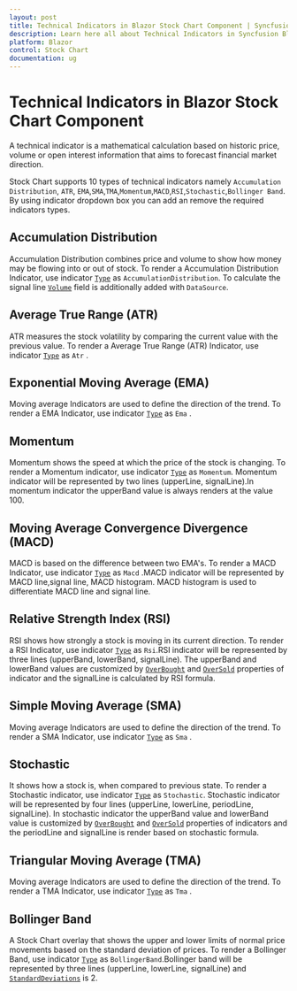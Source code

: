 ```yaml
---
layout: post
title: Technical Indicators in Blazor Stock Chart Component | Syncfusion
description: Learn here all about Technical Indicators in Syncfusion Blazor Stock Chart component and more.
platform: Blazor
control: Stock Chart 
documentation: ug
---
```


<!-- markdownlint-disable MD036 -->

# Technical Indicators in Blazor Stock Chart Component

A technical indicator is a mathematical calculation based on historic price, volume or open interest information
that aims to forecast financial market direction.

Stock Chart supports 10 types of technical indicators namely `Accumulation Distribution`, `ATR`, `EMA`,`SMA`,`TMA`,`Momentum`,`MACD`,`RSI`,`Stochastic`,`Bollinger Band`. By using indicator dropdown box you can add an remove the required indicators types.

## Accumulation Distribution

Accumulation Distribution combines price and volume to show how money may be flowing into or out of stock.
To render a Accumulation Distribution Indicator,
use indicator [`Type`](https://help.syncfusion.com/cr/blazor/Syncfusion.Blazor.Charts.StockChartIndicator.html#Syncfusion_Blazor_Charts_StockChartIndicator_Type) as `AccumulationDistribution`.
To calculate the signal line [`Volume`](https://help.syncfusion.com/cr/blazor/Syncfusion.Blazor.Charts.StockChartIndicator.html#Syncfusion_Blazor_Charts_StockChartIndicator_Volume) field is additionally added with `DataSource`.

## Average True Range (ATR)

ATR measures the stock volatility by comparing the current value with the previous value.
To render a Average True Range (ATR) Indicator,
use indicator [`Type`](https://help.syncfusion.com/cr/blazor/Syncfusion.Blazor.Charts.StockChartIndicator.html#Syncfusion_Blazor_Charts_StockChartIndicator_Type) as `Atr` .

## Exponential Moving Average (EMA)

Moving average Indicators are used to define the direction of the trend. To render a EMA Indicator,
use indicator [`Type`](https://help.syncfusion.com/cr/blazor/Syncfusion.Blazor.Charts.StockChartIndicator.html#Syncfusion_Blazor_Charts_StockChartIndicator_Type) as `Ema` .

## Momentum

Momentum shows the speed at which the price of the stock is changing. To render a Momentum indicator, use indicator
[`Type`](https://help.syncfusion.com/cr/blazor/Syncfusion.Blazor~Syncfusion.Blazor.Charts.ChartIndicator~Type.html) as `Momentum`. Momentum indicator will be represented by two lines (upperLine,
signalLine).In momentum indicator the upperBand value is always renders at the value 100.

## Moving Average Convergence Divergence (MACD)

MACD is based on the difference between two EMA's. To render a MACD Indicator, use indicator [`Type`](https://help.syncfusion.com/cr/blazor/Syncfusion.Blazor.Charts.StockChartIndicator.html#Syncfusion_Blazor_Charts_StockChartIndicator_Type) as
`Macd` .MACD indicator will be represented
by MACD line,signal line, MACD histogram. MACD histogram is used to differentiate MACD line and signal line.

## Relative Strength Index (RSI)

RSI shows how strongly a stock is moving in its current direction. To render a RSI Indicator, use indicator [`Type`](https://help.syncfusion.com/cr/blazor/Syncfusion.Blazor.Charts.StockChartIndicator.html#Syncfusion_Blazor_Charts_StockChartIndicator_Type) as
`Rsi`.RSI indicator will be represented
by three lines (upperBand, lowerBand, signalLine). The upperBand and lowerBand values are customized by
[`OverBought`](https://help.syncfusion.com/cr/blazor/Syncfusion.Blazor.Charts.StockChartIndicator.html#Syncfusion_Blazor_Charts_StockChartIndicator_OverBought) and [`OverSold`](https://help.syncfusion.com/cr/blazor/Syncfusion.Blazor.Charts.StockChartIndicator.html#Syncfusion_Blazor_Charts_StockChartIndicator_OverSold)
properties of indicator and the signalLine is calculated by RSI formula.

## Simple Moving Average (SMA)

Moving average Indicators are used to define the direction of the trend. To render a SMA Indicator, use indicator [`Type`](https://help.syncfusion.com/cr/blazor/Syncfusion.Blazor.Charts.StockChartIndicator.html#Syncfusion_Blazor_Charts_StockChartIndicator_Type) as
`Sma` .

## Stochastic

It shows how a stock is, when compared to previous state. To render a Stochastic indicator, use indicator [`Type`](https://help.syncfusion.com/cr/blazor/Syncfusion.Blazor.Charts.StockChartIndicator.html#Syncfusion_Blazor_Charts_StockChartIndicator_Type) as `Stochastic`.
Stochastic indicator will be represented by four lines (upperLine, lowerLine, periodLine, signalLine).
In stochastic indicator the upperBand value and lowerBand value is customized by [`OverBought`](https://help.syncfusion.com/cr/blazor/Syncfusion.Blazor.Charts.StockChartIndicator.html#Syncfusion_Blazor_Charts_StockChartIndicator_OverBought) and [`OverSold`](https://help.syncfusion.com/cr/blazor/Syncfusion.Blazor.Charts.StockChartIndicator.html#Syncfusion_Blazor_Charts_StockChartIndicator_OverSold)
properties of indicators and the periodLine and signalLine is render based on stochastic formula.

## Triangular Moving Average (TMA)

Moving average Indicators are used to define the direction of the trend. To render a TMA Indicator, use indicator [`Type`](https://help.syncfusion.com/cr/blazor/Syncfusion.Blazor.Charts.StockChartIndicator.html#Syncfusion_Blazor_Charts_StockChartIndicator_Type) as
`Tma` .

## Bollinger Band

<!-- markdownlint-disable MD034 -->

A Stock Chart overlay that shows the upper and lower limits of normal price movements based on the standard deviation of prices. To render a Bollinger Band, use indicator [`Type`](https://help.syncfusion.com/cr/blazor/Syncfusion.Blazor.Charts.StockChartIndicator.html#Syncfusion_Blazor_Charts_StockChartIndicator_Type) as `BollingerBand`.Bollinger band will be represented by three lines (upperLine, lowerLine, signalLine) and [`StandardDeviations`](https://help.syncfusion.com/cr/blazor/Syncfusion.Blazor.Charts.StockChartIndicator.html#Syncfusion_Blazor_Charts_StockChartIndicator_StandardDeviation) is 2.